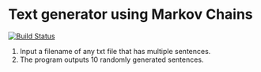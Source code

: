 # Text generator using Markov Chains 

[![Build Status](https://travis-ci.org/joemccann/dillinger.svg?branch=master)](https://travis-ci.org/joemccann/dillinger)

1. Input a filename of any txt file that has multiple sentences.
2. The program outputs 10 randomly generated sentences.
